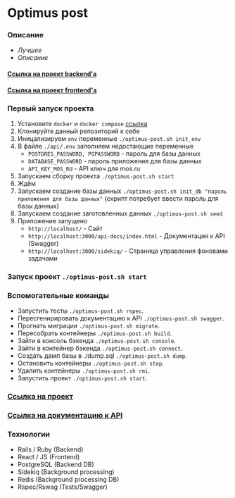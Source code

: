 # Optimus post
### Описание
- _Лучшее_ 
- _Описание_

#### [Ссылка на проект backend'а](https://github.com/NoobyTheTurtle/optimus-post-api)
#### [Ссылка на проект frontend'а](https://github.com/mangupli/optimus-post-interface)

### Первый запуск проекта
1. Установите `docker` и `docker compose` [ссылка](https://www.docker.com/)
2. Клонируйте данный репозиторий к себе
3. Иницализируем `env` переменные `./optimus-post.sh init_env`
4. В файле `./api/.env` заполняем недостающие переменные
   * `POSTGRES_PASSWORD, PGPASSWORD` - пароль для базы данных
   * `DATABASE_PASSWORD` - пароль приложения для базы данных
   * `API_KEY_MOS_RU` - API ключ для mos.ru
5. Запускаем сборку проекта `./optimus-post.sh start`
6. Ждём
7. Запускаем создание базы данных `./optimus-post.sh init_db "пароль приложения для базы данных"` (скрипт потребует ввести пароль для базы данных)
8. Запускаем создание заготовленных данных `./optimus-post.sh seed`
9. Приложение запущено
   * `http://localhost/` - Сайт
   * `http://localhost:3000/api-docs/index.html` - Документация к API (Swagger)
   * `http://localhost:3000/sidekiq/` - Страница управления фоновами задачами

### Запуск проект `./optimus-post.sh start`

### Вспомогательные команды
* Запустить тесты `./optimus-post.sh rspec`.
* Пересгенирировать документацию к API `./optimus-post.sh swagger`.
* Прогнать миграции `./optimus-post.sh migrate`.
* Пересобрать контейнеры `./optimus-post.sh build`.
* Зайти в консоль бэкенда `./optimus-post.sh console`.
* Зайти в контейнер бэкенда `./optimus-post.sh connect`.
* Создать дамп базы в ./dump.sql `./optimus-post.sh dump`.
* Остановить контейнеры `./optimus-post.sh stop`.
* Удалить контейнеры `./optimus-post.sh rmi`.
* Запустить проект `./optimus-post.sh start`.

### [Ссылка на проект](http://188.72.109.162/)
### [Ссылка на документацию к API](http://188.72.109.162:3000/api-docs/index.html)

### Технологии
- Rails / Ruby (Backend)
- React / JS (Frontend)
- PostgreSQL (Backend DB)
- Sidekiq (Background processing)
- Redis (Background processing DB)
- Rspec/Rswag (Tests/Swagger)

